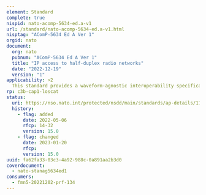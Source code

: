 ```yaml
---
element: Standard
complete: true
nispid: nato-acomp-5634-ed.a-v1
url: /standard/nato-acomp-5634-ed.a-v1.html
nisptag: "AComP-5634 Ed A Ver 1"
orgid: nato
document:
  org: nato
  pubnum: "AComP-5634 Ed A Ver 1"
  title: "IP access to half-duplex radio networks"
  date: "2022-12-19"
  version: "1"
applicability: >2
  This standard provides a waveform-agnostic interoperability specification for the interconnection of IP networks of one nation to half-duplex radio networks of another nation.
rp: c3b-cap1-loscat
status:
  uri: https://nso.nato.int/protected/nsdd/main/standards/ap-details/1746/EN
  history: 
    - flag: added
      date: 2022-05-06
      rfcp: 14-32
      version: 15.0
    - flag: changed
      date: 2023-01-20
      rfcp: 
      version: 15.0
uuid: fa62fa33-03c3-4a92-988c-0a891aa2b3d0
coverdocument:
  - nato-stanag5634ed1
consumers:
  - fmn5-20221202-prf-134
---
```

